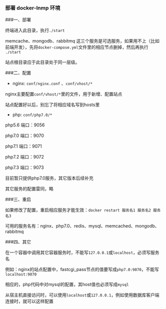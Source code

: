 ### 部署 docker-lnmp 环境 

###一、部署

终端进入此目录，执行` ./start `

memcache、mongodb、rabbitmq 这三个服务是可选服务，如果用不上（比如前端开发），先将`docker-compose.yml`文件里的相应节点删掉，然后再执行 ` ./start `

站点根目录应于此目录处于同一层级。

###二、配置

- nginx: `conf/nginx.conf` 、`conf/vhost/*`

nginx主要配置`conf/vhost/*`里的文件，用于新增、配置站点

站点配置好以后，别忘了将相应域名写到hosts里

- php: `conf/php7.0/*`

php5.6 端口：9056

php7.0 端口：9070

php7.1 端口：9071

php7.2 端口：9072

php7.3 端口：9073

目前暂只提供php7.0服务，其它版本后续补充

其它服务的配置雷同，略

###三、重启

如果修改了配置，重启相应服务才能生效：`docker restart 服务名1 服务名2 服务名3`

可用的服务名有：nginx、php7.0、redis、mysql、memcached、mongodb、rabbitmq

###四、其它

在一个容器中调用其它容器服务时，不能写`127.0.0.1`或`localhost`，必须写服务名

例如：nginx的站点配置中，fastcgi_pass节点的值要写成`php7.0:9070`，不能写`localhost:9070`

相应的，php代码中对mysql的配置，其host值也必须写成`mysql`

从宿主机直接访问时，可以使用`localhost`或`127.0.0.1`，例如使用数据库客户端连接时，就可以这样配置